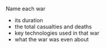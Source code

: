 
Name each war
- its duration
- the total casualties and deaths
- key technologies used in that war
- what the war was even about
